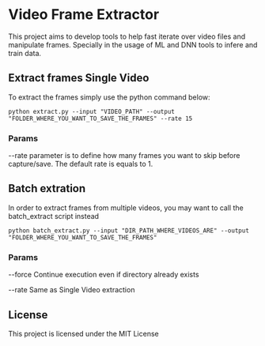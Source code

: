 # Video Frame Extractor

This project aims to develop tools to help fast iterate over video files and manipulate frames. Specially in the usage of ML and DNN tools to infere and train data.

## Extract frames Single Video

To extract the frames simply use the python command below:

```
python extract.py --input "VIDEO_PATH" --output "FOLDER_WHERE_YOU_WANT_TO_SAVE_THE_FRAMES" --rate 15
```
### Params
  --rate parameter is to define how many frames you want to skip before capture/save. The default rate is equals to 1.


## Batch extration
In order to extract frames from multiple videos, you may want to call the batch_extract script instead

```
python batch_extract.py --input "DIR_PATH_WHERE_VIDEOS_ARE" --output "FOLDER_WHERE_YOU_WANT_TO_SAVE_THE_FRAMES"
```

### Params
  --force Continue execution even if directory already exists
  
  --rate Same as Single Video extraction



## License

This project is licensed under the MIT License
